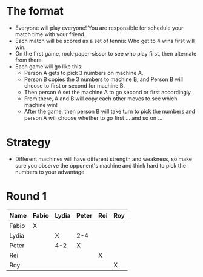 # The format
- Everyone will play everyone! You are responsible for schedule your match time with your friend.
- Each match will be scored as a set of tennis: Who get to 4 wins first will win.
- On the first game, rock-paper-sissor to see who play first, then alternate from there.
- Each game will go like this:
  - Person A gets to pick 3 numbers on machine A.
  - Person B copies the 3 numbers to machine B, and Person B will choose to first or second for machine B.
  - Then person A set the machine A to go second or first accordingly.
  - From there, A and B will copy each other moves to see which machine win!
  - After the game, then person B will take turn to pick the numbers and person A will choose whether to go first ... and so on ...

# Strategy 
- Different machines will have different strength and weakness, so make sure you observe the opponent's machine and think hard to pick the numbers to your advantage.

# Round 1

| Name         | Fabio     | Lydia      | Peter | Rei | Roy  |
|--------------|-----------|------------|-------|-----|------|
| Fabio        |     X     |            |       |     |      |
| Lydia        |           |      X     |  2-4  |     |      |
| Peter        |           |     4-2    |   X   |     |      |
| Rei          |           |            |       |  X  |      |
| Roy          |           |            |       |     |   X  |
